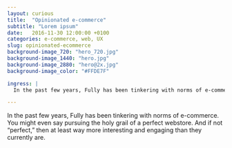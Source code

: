 ```yaml
---
layout: curious
title:  "Opinionated e-commerce"
subtitle: "Lorem ipsum"
date:   2016-11-30 12:00:00 +0100
categories: e-commerce, web, UX
slug: opinionated-ecommerce
background-image_720: "hero_720.jpg"
background-image_1440: "hero.jpg"
background-image_2880: "hero@2x.jpg"
background-image_color: "#FFDE7F"

ingress: |
  In the past few years, Fully has been tinkering with norms of e-commerce. You might even say pursuing the holy grail of a perfect webstore. And if not “perfect,” then at least way more interesting and engaging than they currently are. 

---
```


In the past few years, Fully has been tinkering with norms of e-commerce. You might even say pursuing the holy grail of a perfect webstore. And if not “perfect,” then at least way more interesting and engaging than they currently are.